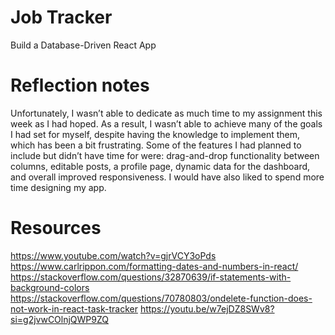 # Job Tracker

Build a Database-Driven React App

# Reflection notes

Unfortunately, I wasn’t able to dedicate as much time to my assignment this week as I had hoped. As a result, I wasn’t able to achieve many of the goals I had set for myself, despite having the knowledge to implement them, which has been a bit frustrating. Some of the features I had planned to include but didn’t have time for were: drag-and-drop functionality between columns, editable posts, a profile page, dynamic data for the dashboard, and overall improved responsiveness. I would have also liked to spend more time designing my app.

# Resources

https://www.youtube.com/watch?v=gjrVCY3oPds
https://www.carlrippon.com/formatting-dates-and-numbers-in-react/
https://stackoverflow.com/questions/32870639/if-statements-with-background-colors
https://stackoverflow.com/questions/70780803/ondelete-function-does-not-work-in-react-task-tracker
https://youtu.be/w7ejDZ8SWv8?si=g2jvwCOlnjQWP9ZQ
